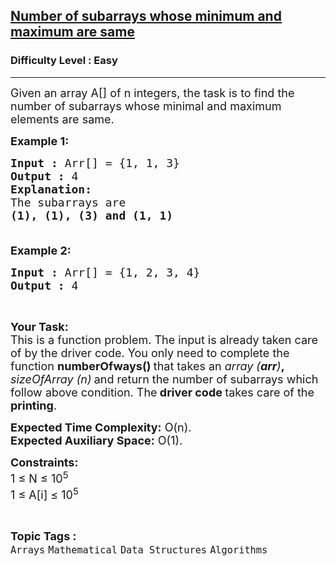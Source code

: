 <h2><a href="https://practice.geeksforgeeks.org/problems/number-of-subarrays-whose-minimum-and-maximum-are-same5259/1">Number of subarrays whose minimum and maximum are same</a></h2><h3>Difficulty Level : Easy</h3><hr><div class="problems_problem_content__Xm_eO"><p><span style="font-size:18px">Given an array A[] of n integers, the task is to find the number of subarrays whose minimal and maximum elements are same.</span></p>

<p><span style="font-size:18px"><strong>Example 1:</strong></span></p>

<pre><span style="font-size:18px"><strong>Input :</strong> Arr[] = {1, 1, 3}
<strong>Output :</strong> 4
<strong>Explanation:
</strong>The subarrays are
<strong>(1), (1), (3) and (1, 1)&nbsp;</strong>

</span></pre>

<p><span style="font-size:18px"><strong>Example 2:</strong></span></p>

<pre><span style="font-size:18px"><strong>Input :</strong> Arr[] = {1, 2, 3, 4}
<strong>Output :</strong> 4
</span></pre>

<p>&nbsp;</p>

<p><span style="font-size:18px"><strong>Your Task:</strong><br>
This is a function problem. The input is already taken care of by the driver code. You only need to complete the function <strong>numberOfways() </strong>that&nbsp;takes an&nbsp;<em>array (<strong>arr</strong>)</em><strong>, </strong><em>sizeOfArray (n)<strong>&nbsp;</strong></em>and return the number of subarrays which follow above condition. The<strong> driver code </strong>takes care of the <strong>printing</strong>.</span></p>

<p><span style="font-size:18px"><strong>Expected Time Complexity:</strong>&nbsp;O(n).<br>
<strong>Expected Auxiliary Space:</strong>&nbsp;O(1).</span></p>

<p><span style="font-size:18px"><strong>Constraints:</strong><br>
1 ≤ N ≤ 10<sup>5</sup><br>
1 ≤ A[i] ≤ 10<sup>5</sup></span></p>
</div><br><p><span style=font-size:18px><strong>Topic Tags : </strong><br><code>Arrays</code>&nbsp;<code>Mathematical</code>&nbsp;<code>Data Structures</code>&nbsp;<code>Algorithms</code>&nbsp;